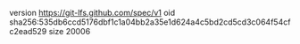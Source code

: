 version https://git-lfs.github.com/spec/v1
oid sha256:535db6ccd5176dbf1c1a04bb2a35e1d624a4c5bd2cd5cd3c064f54cfc2ead529
size 20006
